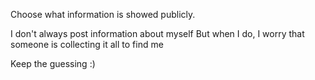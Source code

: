 Choose what information is showed publicly.

I don't always post information about myself
But when I do, I worry that someone is collecting it all to find me

Keep the guessing :)
